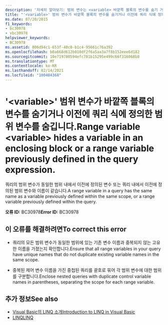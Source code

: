 ```yaml
---
description: '자세히 알아보기: 범위 변수는 <variable> 바깥쪽 블록의 변수를 숨기 거 나 이전에 쿼리 식에 정의한 범위 변수를 숨깁니다.'
title: "'<variable>' 범위 변수가 바깥쪽 블록의 변수를 숨기거나 이전에 쿼리 식에 정의한 범위 변수를 숨깁니다."
ms.date: 07/20/2015
f1_keywords:
- bc30978
- vbc30978
helpviewer_keywords:
- BC30978
ms.assetid: 806d94c1-653f-40c0-b1c4-95661c76a392
ms.openlocfilehash: b0a668d612b010df2f6a5aa3a7f8b152eee6d182
ms.sourcegitcommit: 10e719780594efc781b15295e499c66f316068b8
ms.translationtype: MT
ms.contentlocale: ko-KR
ms.lasthandoff: 02/14/2021
ms.locfileid: "100484368"
---
```

# <a name="range-variable-variable-hides-a-variable-in-an-enclosing-block-or-a-range-variable-previously-defined-in-the-query-expression"></a><span data-ttu-id="3cca5-103">'\<variable>' 범위 변수가 바깥쪽 블록의 변수를 숨기거나 이전에 쿼리 식에 정의한 범위 변수를 숨깁니다.</span><span class="sxs-lookup"><span data-stu-id="3cca5-103">Range variable \<variable> hides a variable in an enclosing block or a range variable previously defined in the query expression.</span></span>

<span data-ttu-id="3cca5-104">쿼리의 범위 변수가 동일한 범위 내에서 이전에 정의된 변수 또는 쿼리 내에서 이전에 정의된 범위 변수와 이름이 같습니다.</span><span class="sxs-lookup"><span data-stu-id="3cca5-104">A range variable in a query has the same name as a variable previously defined within the same scope, or a range variable previously defined within the query.</span></span>  
  
 <span data-ttu-id="3cca5-105">**오류 ID:** BC30978</span><span class="sxs-lookup"><span data-stu-id="3cca5-105">**Error ID:** BC30978</span></span>  
  
## <a name="to-correct-this-error"></a><span data-ttu-id="3cca5-106">이 오류를 해결하려면</span><span class="sxs-lookup"><span data-stu-id="3cca5-106">To correct this error</span></span>  
  
- <span data-ttu-id="3cca5-107">쿼리의 모든 범위 변수가 동일한 범위에 있는 기존 변수 이름과 중복되지 않는 고유한 이름을 가졌는지 확인합니다.</span><span class="sxs-lookup"><span data-stu-id="3cca5-107">Ensure that all range variables in your query have unique names that do not duplicate existing variable names in the same scope.</span></span>  
  
- <span data-ttu-id="3cca5-108">중복된 제어 변수 이름을 가진 중첩된 쿼리를 괄호로 묶어 각 범위 변수에 대한 범위를 구분합니다.</span><span class="sxs-lookup"><span data-stu-id="3cca5-108">Enclose nested queries with duplicate control variable names in parentheses, separating the scope for each range variable.</span></span>  
  
## <a name="see-also"></a><span data-ttu-id="3cca5-109">추가 정보</span><span class="sxs-lookup"><span data-stu-id="3cca5-109">See also</span></span>

- [<span data-ttu-id="3cca5-110">Visual Basic의 LINQ 소개</span><span class="sxs-lookup"><span data-stu-id="3cca5-110">Introduction to LINQ in Visual Basic</span></span>](../programming-guide/language-features/linq/introduction-to-linq.md)
- [<span data-ttu-id="3cca5-111">LINQ</span><span class="sxs-lookup"><span data-stu-id="3cca5-111">LINQ</span></span>](../programming-guide/language-features/linq/index.md)
